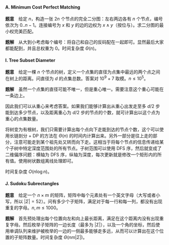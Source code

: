 #### A. Minimum Cost Perfect Matching

**题意**　给定 $n$，构造一张 $2n$ 个节点的完全二分图：左右两边各有 $n$ 个节点，编号依次为 $0..n - 1$。连接编号为 $x$ 和 $y$ 的边的边权为 $x \land y$（按位与）。求二分图的最小权完美匹配。

**题解**　从大到小考虑每个编号：将自己和自己的反码配在一起即可。显然最后大家都能配到，并且总权重为 0。时间复杂度 $\Theta(n)$。

#### I. Tree Subset Diameter

**题意**　给定一棵 $n$ 个节点的树，定义一个点集的直径为点集中最远的两个点之间在树上的距离。问直径为 $d$ 的点集总数。答案对 $10^9 + 7$ 取模。$n \leqslant 10^5$。

**题解**　虽然一个点集的直径可能不唯一，但是重心唯一。需要注意这个重心可能在一条边上。

因此我们可以从重心来考虑答案。如果我们能够计算出从重心出发走至多 $d/2$ 步能到达多少节点，以及距离重心为 $d/2$ 步的节点的个数，就可计算出以这个点为重心的点集数量。

将树变为有根树，我们只需要计算出每个点向下走能到达的节点个数，这个可以使用长链剖分 + DP 的方法在 $\Theta(n)$ 的时间内计算出来。另外一部分是往上走的部分，注意可能走到某个祖先处又转而向下走。这相当于将每个节点的信息传递给某个子树中特定深度范围处的所有节点。子树范围可以使用 DFS 序，然后就变成了二维偏序问题：横轴为 DFS 序，纵轴为深度，每次更新就是修改一个矩形内的所有值。使用树状数组离线处理即可。

时间复杂度 $O(n \log n)$。

#### J. Sudoku Subrectangles

**题意**　给定一个 $n \times m$ 的矩阵，矩阵中每个元素处有一个英文字母（大写或者小写，所以 $|\Sigma| = 52$）。问有多少个子矩阵，满足对于每一行和每一列，都没有出现重复的字母。$n,\,m \leqslant 1000$。

**题解**　首先预处理出每个位置向左和向上最长距离，满足在这个距离内没有出现重复字母。然后枚举子矩阵的一边长度（最多为 $|\Sigma|$），以及一个角的坐标，然后使用单调队列来维护被枚举的一边的一侧最多能够走多远，从而可以计算出在这个位置的子矩阵数量。时间复杂度 $\Theta(nm|\Sigma|)$。